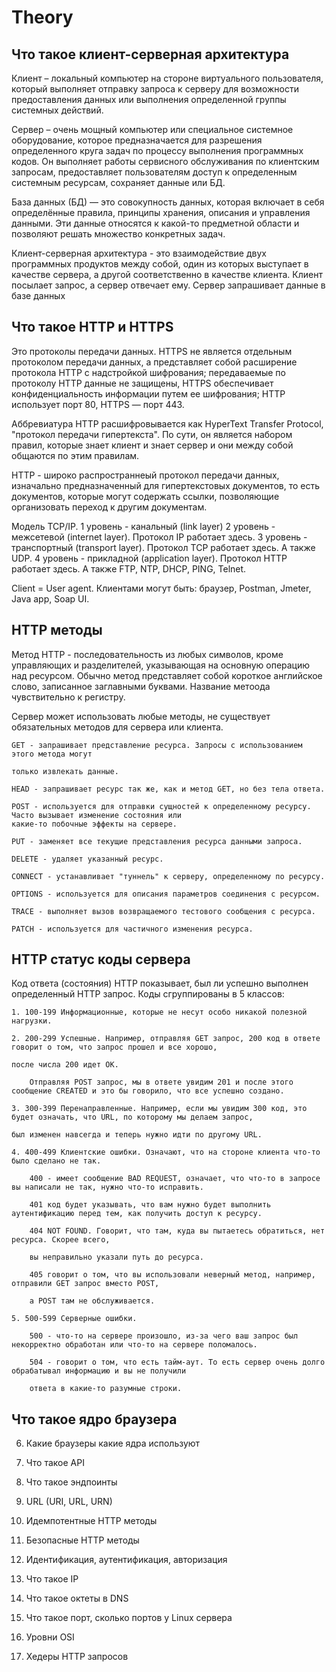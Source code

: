 # Theory
## Что такое клиент-серверная архитектура ##

Клиент – локальный компьютер на стороне виртуального пользователя, который выполняет отправку запроса к серверу для возможности предоставления данных или выполнения определенной группы системных действий.

Сервер – очень мощный компьютер или специальное системное оборудование, которое предназначается для разрешения определенного круга задач по процессу выполнения программных кодов. Он выполняет работы сервисного обслуживания по клиентским запросам, предоставляет пользователям доступ к определенным системным ресурсам, сохраняет данные или БД.

База данных (БД) — это совокупность данных, которая включает в себя определённые правила, принципы хранения, описания и управления данными. Эти данные относятся к какой-то предметной области и позволяют решать множество конкретных задач.

Клиент-серверная архитектура - это взаимодействие двух программных продуктов между собой, один из которых выступает в качестве сервера, а другой соответственно в качестве клиента. Клиент посылает запрос, а сервер отвечает ему. Сервер запрашивает данные в базе данных

## Что такое HTTP и HTTPS ##

Это протоколы передачи данных. HTTPS не является отдельным протоколом передачи данных, а представляет собой расширение протокола HTTP с надстройкой шифрования; передаваемые по протоколу HTTP данные не защищены, HTTPS обеспечивает конфиденциальность информации путем ее шифрования; HTTP использует порт 80, HTTPS — порт 443.

Аббревиатура HTTP расшифровывается как HyperText Transfer Protocol, "протокол передачи гипертекста". По сути, он является набором правил, которые знает клиент и знает сервер и они между собой общаются по этим правилам.

HTTP - широко распространнеый протокол передачи данных, изначально предназначенный для гипертекстовых документов, то есть документов, которые могут содержать ссылки, позволяющие организовать переход к другим документам.
 
	
  Модель TCP/IP.
		1 уровень - канальный (link layer)
		2 уровень - межсетевой (internet layer). Протокол IP работает здесь.
		3 уровень - транспортный (transport layer). Протокол TCP работает здесь. А также UDP.
		4 уровень - прикладной (application layer). Протокол HTTP работает здесь. А также FTP, NTP, DHCP, PING, Telnet.

Client = User agent. Клиентами могут быть: браузер, Postman, Jmeter, Java app, Soap UI.

## HTTP методы ##

Метод HTTP - последовательность из любых символов, кроме управляющих и разделителей, указывающая на основную операцию над ресурсом. Обычно метод представляет собой короткое английское  слово, записанное заглавными буквами. Название метоода чувствительно к регистру.

Сервер может использовать любые методы, не существует обязательных методов для сервера или клиента. 
	
	GET - запрашивает представление ресурса. Запросы с использованием этого метода могут 
	
	только извлекать данные.
	
	HEAD - запрашивает ресурс так же, как и метод GET, но без тела ответа.
	
	POST - используется для отправки сущностей к определенному ресурсу. Часто вызывает изменение состояния или 
	какие-то побочные эффекты на сервере.
	
	PUT - заменяет все текущие представления ресурса данными запроса.
	
	DELETE - удаляет указанный ресурс.
	
	CONNECT - устанавливает "туннель" к серверу, определенному по ресурсу.
	
	OPTIONS - используется для описания параметров соединения с ресурсом.
	
	TRACE - выполняет вызов возвращаемого тестового сообщения с ресурса.
	
	PATCH - используется для частичного изменения ресурса.


## HTTP статус коды сервера ##

Код ответа (состояния) HTTP показывает, был ли успешно выполнен определенный HTTP запрос. Коды сгруппированы в 5 классов:

	1. 100-199 Информационные, которые не несут особо никакой полезной нагрузки.
	
	2. 200-299 Успешные. Например, отправляя GET запрос, 200 код в ответе говорит о том, что запрос прошел и все хорошо, 
	
	после числа 200 идет OK. 
	
		Отправляя POST запрос, мы в ответе увидим 201 и после этого сообщение CREATED и это бы говорило, что все успешно создано.
		
	3. 300-399 Перенаправленные. Например, если мы увидим 300 код, это будет означать, что URL, по которому мы делаем запрос, 
	
	был изменен навсегда и теперь нужно идти по другому URL.
	
	4. 400-499 Клиентские ошибки. Означают, что на стороне клиента что-то было сделано не так.
	
		400 - имеет сообщение BAD REQUEST, означает, что что-то в запросе вы написали не так, нужно что-то исправить. 
		
		401 код будет указывать, что вам нужно будет выполнить аутентификацию перед тем, как получить доступ к ресурсу.
		
		404 NOT FOUND. Говорит, что там, куда вы пытаетесь обратиться, нет ресурса. Скорее всего, 
		
		вы неправильно указали путь до ресурса.
		
		405 говорит о том, что вы использовали неверный метод, например, отправили GET запрос вместо POST, 
		
		а POST там не обслуживается.
		
	5. 500-599 Серверные ошибки. 
	
		500 - что-то на сервере произошло, из-за чего ваш запрос был некорректно обработан или что-то на сервере поломалось.
		
		504 - говорит о том, что есть тайм-аут. То есть сервер очень долго обрабатывал информацию и вы не получили 
		
		ответа в какие-то разумные строки.


## Что такое ядро браузера ##

6. Какие браузеры какие ядра используют

7. Что такое API

8. Что такое эндпоинты

9.	URL (URI, URL, URN)

10. Идемпотентные HTTP методы

11. Безопасные HTTP методы

12. Идентификация, аутентификация, авторизация

13. Что такое IP

14. Что такое октеты в DNS

15. Что такое порт, сколько портов у Linux сервера

16. Уровни OSI

17. Хедеры HTTP запросов
